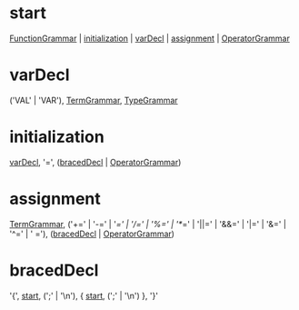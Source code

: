 # start

[FunctionGrammar](functionGrammar.md#start) | [initialization](#initialization) | [varDecl](#vardecl)
| [assignment](#assignment) | [OperatorGrammar](operatorGrammar.md#start)

# varDecl

('VAL' | 'VAR'), [TermGrammar](termGrammar.md#variablereference), [TypeGrammar](typeGrammar.md#optional)

# initialization

[varDecl](#vardecl), '=', ([bracedDecl](#braceddecl) | [OperatorGrammar](operatorGrammar.md#start))

# assignment

[TermGrammar](termGrammar.md#start), ('+=' | '-=' | '*=' | '/=' | '%=' | '\**=' | '||=' | '&&=' | '|=' | '&=' | '^=' | '
='), ([bracedDecl](#braceddecl) | [OperatorGrammar](operatorGrammar.md#start))

# bracedDecl

'{', [start](#start), (';' | '\n'), { [start](#start), (';' | '\n') }, '}'